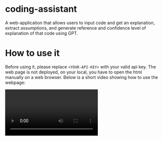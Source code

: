 # coding-assistant

A web-application that allows users to input code and get an explanation, extract assumptions, and generate reference and confidence level of explanation of that code using GPT.

# How to use it
Before using it, please replace ```<YOUR-API-KEY>``` with your valid api key.
The web page is not deployed, on your local, you have to open the html manually on a web browser.
Below is a short video showing how to use the webpage:

![video](./images/screen-recording.mov)

